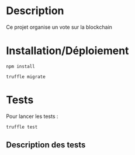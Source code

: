 # Description

Ce projet organise un vote sur la blockchain

# Installation/Déploiement

```
npm install

truffle migrate

```







# Tests

Pour lancer les tests : 

```
truffle test

```

## Description des tests

